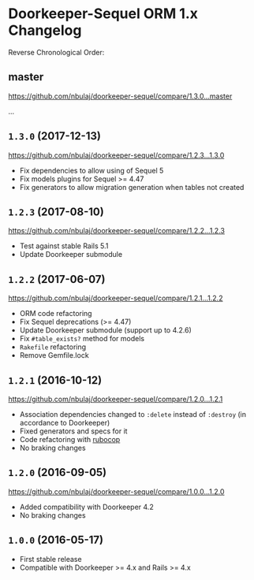 # Doorkeeper-Sequel ORM 1.x Changelog

Reverse Chronological Order:

## master

https://github.com/nbulaj/doorkeeper-sequel/compare/1.3.0...master

...

## `1.3.0` (2017-12-13)

https://github.com/nbulaj/doorkeeper-sequel/compare/1.2.3...1.3.0

* Fix dependencies to allow using of Sequel 5
* Fix models plugins for Sequel >= 4.47
* Fix generators to allow migration generation when tables not created

## `1.2.3` (2017-08-10)

https://github.com/nbulaj/doorkeeper-sequel/compare/1.2.2...1.2.3

* Test against stable Rails 5.1
* Update Doorkeeper submodule

## `1.2.2` (2017-06-07)

https://github.com/nbulaj/doorkeeper-sequel/compare/1.2.1...1.2.2

* ORM code refactoring
* Fix Sequel deprecations (>= 4.47)
* Update Doorkeeper submodule (support up to 4.2.6)
* Fix `#table_exists?` method for models
* `Rakefile` refactoring
* Remove Gemfile.lock

## `1.2.1` (2016-10-12)

https://github.com/nbulaj/doorkeeper-sequel/compare/1.2.0...1.2.1

* Association dependencies changed to `:delete` instead of `:destroy` (in accordance to Doorkeeper)
* Fixed generators and specs for it
* Code refactoring with [rubocop](https://github.com/bbatsov/rubocop)
* No braking changes

## `1.2.0` (2016-09-05)

https://github.com/nbulaj/doorkeeper-sequel/compare/1.0.0...1.2.0

* Added compatibility with Doorkeeper 4.2
* No braking changes

## `1.0.0` (2016-05-17)

* First stable release
* Compatible with Doorkeeper >= 4.x and Rails >= 4.x
